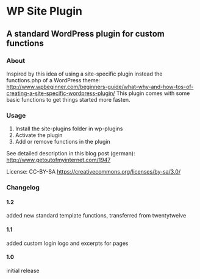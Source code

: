 # WP Site Plugin
## A standard WordPress plugin for custom functions

### About
Inspired by this idea of using a site-specific plugin instead the
functions.php of a WordPress theme:
http://www.wpbeginner.com/beginners-guide/what-why-and-how-tos-of-creating-a-site-specific-wordpress-plugin/
This plugin comes with some basic functions to get things started more fasten.

### Usage

1. Install the site-plugins folder in wp-plugins
2. Activate the plugin
3. Add or remove functions in the plugin

See detailed description in this blog post (german): http://www.getoutofmyinternet.com/1947

License: CC-BY-SA https://creativecommons.org/licenses/by-sa/3.0/

### Changelog

#### 1.2

added new standard template functions, transferred from twentytwelve

#### 1.1

added custom login logo and excerpts for pages

#### 1.0

initial release

